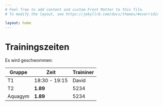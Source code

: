 ```yaml
---
# Feel free to add content and custom Front Matter to this file.
# To modify the layout, see https://jekyllrb.com/docs/themes/#overriding-theme-defaults

layout: home
---
```


# Trainingszeiten

Es wird geschwommen:

| Gruppe         | Zeit     | Traininer|
|--------------|-----------|------------|
| T1|     18:30 - 19:15  |David |
| T2      | **1.89**  | 5234       |
| Aquagym      | **1.89**  | 5234       |